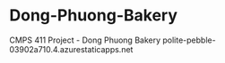# Dong-Phuong-Bakery
CMPS 411 Project - Dong Phuong Bakery
polite-pebble-03902a710.4.azurestaticapps.net
